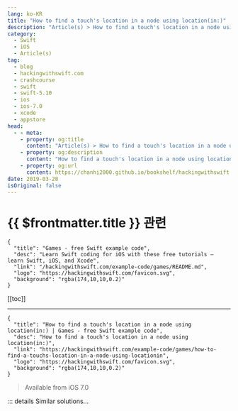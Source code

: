 ```yaml
---
lang: ko-KR
title: "How to find a touch's location in a node using location(in:)"
description: "Article(s) > How to find a touch's location in a node using location(in:)"
category:
  - Swift
  - iOS
  - Article(s)
tag: 
  - blog
  - hackingwithswift.com
  - crashcourse
  - swift
  - swift-5.10
  - ios
  - ios-7.0
  - xcode
  - appstore
head:
  - - meta:
    - property: og:title
      content: "Article(s) > How to find a touch's location in a node using location(in:)"
    - property: og:description
      content: "How to find a touch's location in a node using location(in:)"
    - property: og:url
      content: https://chanhi2000.github.io/bookshelf/hackingwithswift.com/example-code/games/how-to-find-a-touchs-location-in-a-node-using-locationin.html
date: 2019-03-28
isOriginal: false
---
```


# {{ $frontmatter.title }} 관련

```component VPCard
{
  "title": "Games - free Swift example code",
  "desc": "Learn Swift coding for iOS with these free tutorials – learn Swift, iOS, and Xcode",
  "link": "/hackingwithswift.com/example-code/games/README.md",
  "logo": "https://hackingwithswift.com/favicon.svg",
  "background": "rgba(174,10,10,0.2)"
}
```

[[toc]]

---

```component VPCard
{
  "title": "How to find a touch's location in a node using location(in:) | Games - free Swift example code",
  "desc": "How to find a touch's location in a node using location(in:)",
  "link": "https://hackingwithswift.com/example-code/games/how-to-find-a-touchs-location-in-a-node-using-locationin",
  "logo": "https://hackingwithswift.com/favicon.svg",
  "background": "rgba(174,10,10,0.2)"
}
```

> Available from iOS 7.0

<!-- TODO: 작성 -->

<!-- 
It's just one line of code to find where the user touched the screen when you're using SpritKit, and that one line can even be used to calculative relative positions of a touch compared to any node in your game.

To get started, you should implement `touchesBegan()` in your SpriteKit node or scene. This will get called when the user starts touching the node, regardless of where on the node. To locate the exact position, call `location(in:)` on any `UITouch`, passing in the node you want to check, like this:

```swift
override func touchesBegan(_ touches: Set<UITouch>, with event: UIEvent?) {
    if let touch = touches.first {
        let location = touch.location(in: self)
        print(location)
    }
}
```

-->

::: details Similar solutions…

<!--
/example-code/uikit/how-to-find-a-touchs-location-in-a-view-with-locationin">How to find a touch's location in a view with location(in:) 
/example-code/uikit/how-to-measure-touch-strength-using-3d-touch">How to measure touch strength using 3D Touch 
/example-code/uikit/how-to-add-a-uiapplicationshortcutitem-quick-action-for-3d-touch">How to add a UIApplicationShortcutItem quick action for 3D Touch 
/example-code/system/how-to-use-touch-id-to-authenticate-users-by-fingerprint">How to use Touch ID to authenticate users by fingerprint 
/example-code/location/how-to-read-the-users-location-while-your-app-is-in-the-background">How to read the user’s location while your app is in the background</a>
-->


